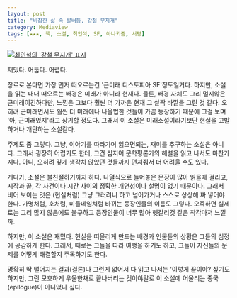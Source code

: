 ```yaml
---
layout: post
title: "비참한 삶 속 발버둥, 강철 무지개"
category: Mediaview
tags: [★★★, 책, 소설, 최인석, SF, 아나키즘, 서평]
---
```


[![최인석의 '강철 무지개' 표지](https://lh3.googleusercontent.com/-txC7mpsP_jM/VQOw-xhDhOI/AAAAAAAAPDo/DEkcx6ZZyjo/w240/steel-rainbow-2014-book.jpg "'겨울은 강철 무지개'라니.. 참 잘 지은 말이다.")](http://www.aladin.co.kr/shop/wproduct.aspx?ISBN=898431854X&ttbkey=ttbreznoa0249001&COPYPaper=1)

재밌다. 어둡다. 어렵다.

장르로 본다면 가장 먼저 떠오르는건 '근미래 디스토피아 SF'정도일거다. 하지만, 소설을 읽는 내내 떠오르는 배경은 미래가 아니라 현재다. 물론, 배경 자체도 그리 멀지않은 근미래이긴하다만, 느낌은 그보다 훨씬 더 가까운 현재 그 살짝 바깥을 그린 것 같다. 오히려 근미래면서도 훨씬 더 미래에나 나올법한 것들이 가끔 등장하기 때문에 그걸 보며 '아, 근미래였지'라고 상기할 정도다. 그래서 이 소설은 미래소설이라기보단 현실을 고발하거나 개탄하는 소설같다.

주제도 좀 그렇다. 그냥, 이야기를 따라가며 읽으면되는, 재미를 추구하는 소설은 아니다. 그래서 굉장히 어렵기도 한데, 그건 심지어 문학평론가의 해설을 읽고 나서도 마찬가지다. 아니, 오히려 깊게 생각치 않았던 것들까지 던져줘서 더 어려울 수도 있다.

게다가, 소설은 불친절하기까지 하다. 나열식으로 늘어놓은 문장이 많아 읽을때 걸리고, 시작과 끝, 각 사건이나 시간 사이의 정확한 개연성이나 설명이 없기 때문이다. 그래서 비어 보이는 것은 (현실처럼) 그냥 그러려니 하고 넘어가거나 스스로 상상해 짜 넣어야한다. 가명처럼, 호처럼, 미들네임처럼 바뀌는 등장인물의 이름도 그렇다. 오죽하면 실제로는 그리 많지 않음에도 불구하고 등장인물이 너무 많아 헷갈리것 같은 착각마저 느낄까.

하지만, 이 소설은 재밌다. 현실을 떠올리게 만드는 배경과 인물들의 상황은 그들의 심정에 공감하게 한다. 그래서, 때로는 그들을 따라 여행을 하기도 하고, 그들이 자신들의 문제를 어떻게 해결할지 주목하기도 한다.

명확히 딱 떨어지는 결과(결론)나 그런게 없어서 다 읽고 나서는 '이렇게 끝이야?'싶기도 하지만, 그런 모호하게 우울한채로 끝나버리는 것이야말로 이 소설에 어울리는 종국(epilogue)이 아니었나 싶다.
